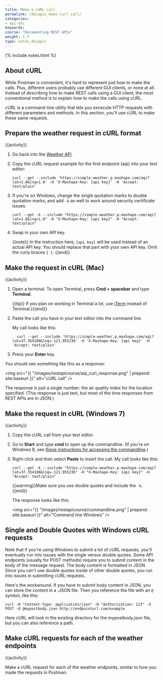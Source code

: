 ```yaml
---
title: Make a cURL call
permalink: /docapis_make_curl_call/
categories:
- api-doc
keywords: 
course: "Documenting REST APIs"
weight: 1.7
type: notes_docapis
---
```

{% include notes.html %}

## About cURL

While Postman is convenient, it's hard to represent just how to make the calls. Plus, different users probably use different GUI clients, or none at all. Instead of describing how to make REST calls using a GUI client, the most conventional method is to explain how to make the calls using cURL.

cURL is a command-line utility that lets you excecute HTTP requests with different parameters and methods. In this section, you'll use cURL to make these same requests.

## Prepare the weather request in cURL format

{{activity}}
1. Go back into the [Weather API](https://www.mashape.com/fyhao/weather-13).
2. Copy the cURL request example for the first endpoint (aqi) into your text editor:

	```
	curl --get --include 'https://simple-weather.p.mashape.com/aqi?lat=1.0&lng=1.0' -H 'X-Mashape-Key: {api key}' -H 'Accept: text/plain'
	```
3. If you're on Windows, change the single quotation marks to double quotation marks, and add `-k` as well to work around security certificate issues.
	
	```
    curl --get -k --include "https://simple-weather.p.mashape.com/aqi?lat=1.0&lng=1.0" -H "X-Mashape-Key: {api key}" -H "Accept: text/plain"
    ```
	
4. Swap in your own API key.

    {{note}} In the instruction here, `{api key}` will be used instead of an actual API key. You should replace that part with your own API key. Omit the curly braces `{ }`. {{end}}

## Make the request in cURL (Mac)
{{activity}}
1. Open a terminal. To open Terminal, press **Cmd + spacebar** and type **Terminal**.

	{{tip}} If you plan on working in Terminal a lot, use <a href="https://www.iterm2.com/">iTerm</a> instead of Terminal.){{end}}
	
2. Paste the call you have in your text editor into the command line.
	
	My call looks like this:
	
	```
	  curl --get --include 'https://simple-weather.p.mashape.com/aqi?lat=37.354108&lng=-121.955236' -H 'X-Mashape-Key: {api key}' -H 'Accept: text/plain'
	```
	
3. Press your **Enter** key. 

You should see something like this as a response:

<img src="{{ "/images/restapicourse/aqi_curl_response.png" | prepend: site.baseurl }}" alt="cURL call" />

The response is just a single number: the air quality index for the location specified. (This response is just text, but most of the time responses from REST APIs are in JSON.)

## Make the request in cURL (Windows 7)
{{activity}}
1. Copy the cURL call from your text editor. 
2. Go to **Start** and type **cmd** to open up the commandline. (If you're on Windows 8, see [these instructions for accessing the commandline](http://pcsupport.about.com/od/windows-8/a/command-prompt-windows-8.htm).)
3. Right-click and then select **Paste** to insert the call. My call looks like this:
 
	```
	curl --get -k --include "https://simple-weather.p.mashape.com/aqi?lat=37.354108&lng=-121.955236" -H "X-Mashape-Key: {api key}" -H "Accept: text/plain"
	```
	
	{{warning}}Make sure you use double quotes and include the <code>-k</code>. {{end}}

	The response looks like this:

	<img src="{{ "/images/restapicourse/commandline.png" | prepend: site.baseurl }}" alt="Command line Windows" />

## Single and Double Quotes with Windows cURL requests

Note that if you're using Windows to submit a lot of cURL requests, you'll eventually run into issues with the single versus double quotes. Some API endpoints (usually for POST methods) require you to submit content in the body of the message request. The body content is formatted in JSON. Since you can't use double quotes inside of other double quotes, you run into issues in submitting cURL requests.

Here's the workaround. If you have to submit body content in JSON, you can store the content in a .JSON file. Then you reference the file with an `@` symbol, like this:

```
curl -H "Content-Type: application/json" -H "Authorization: 123" -X POST -d @mypostbody.json http://endpointurl.com/example
```

Here cURL will look in the existing directory for the mypostbody.json file, but you can also reference a path.

## Make cURL requests for each of the weather endpoints

{{activity}}

Make a cURL request for each of the weather endpoints, similar to how you made the requests in Postman.


